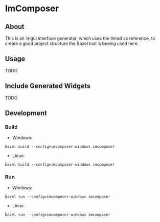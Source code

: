 # ImComposer

## About
This is an Imgui interface generator, which uses the Imrad as reference, to create a good project structure the Bazel tool is beeing used here.

## Usage

TODO

## Include Generated Widgets

TODO

## Development

### Build
* Windows:
```
bazel build --config=imcomposer-windows imcomposer
```

* Linux:
```
bazel build --config=imcomposer-windows imcomposer
```

### Run
* Windows:
```
bazel run --config=imcomposer-windows imcomposer
```

* Linux:
```
bazel run --config=imcomposer-windows imcomposer
```

